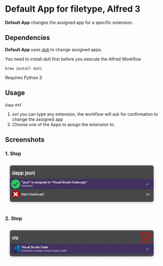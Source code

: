 # Default App for filetype, Alfred 3

**Default App** changes the assigned app for a specific extension.

## Dependencies

**Default App** uses [duti](https://github.com/moretension/duti) to change assigned apps. 

You need to install *duti* first before you execute the Alfred Workflow

````
brew install duti
````
Requires Python 3

## Usage

`dapp` *ext*

1. *ext* you can type any extension, the workflow will ask for confirmation to change the assigned app
2. Choose one of the Apps to assign the extension to. 

## Screenshots

### 1. Step

![1](img/1.png)

### 2. Step

![2](img/2.png)
